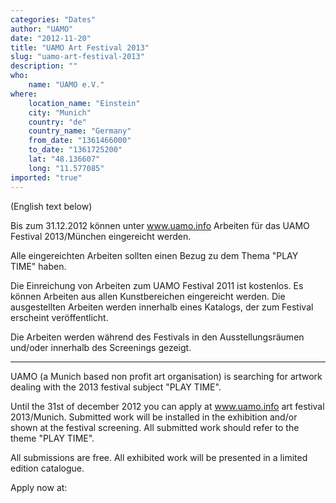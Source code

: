 ```yaml
---
categories: "Dates"
author: "UAMO"
date: "2012-11-20"
title: "UAMO Art Festival 2013"
slug: "uamo-art-festival-2013"
description: ""
who: 
    name: "UAMO e.V."
where: 
    location_name: "Einstein"
    city: "Munich"
    country: "de"
    country_name: "Germany"
    from_date: "1361466000"
    to_date: "1361725200"
    lat: "48.136607"
    long: "11.577085"
imported: "true"
---
```



(English text below)


Bis zum 31.12.2012 können unter www.uamo.info Arbeiten für das UAMO Festival 2013/München eingereicht werden.

Alle eingereichten Arbeiten sollten einen Bezug zu dem Thema "PLAY TIME" haben.

Die Einreichung von Arbeiten zum UAMO Festival 2011 ist kostenlos.
Es können Arbeiten aus allen Kunstbereichen eingereicht werden.
Die ausgestellten Arbeiten werden innerhalb eines Katalogs, der zum Festival erscheint veröffentlicht.

Die Arbeiten werden während des Festivals in den Ausstellungsräumen und/oder innerhalb des Screenings gezeigt. 

[](www.uamo.info)


-----------------------------------------------------------------------------------------



UAMO (a Munich based non profit art organisation) is searching for artwork dealing with the 2013 festival subject "PLAY TIME". 

Until the 31st of december 2012 you can apply at www.uamo.info art festival 2013/Munich. 
Submitted work will be installed in the exhibition and/or shown at the festival screening. 
All submitted work should refer to the theme "PLAY TIME". 

All submissions are free. 
All exhibited work will be presented in a limited edition catalogue.

Apply now at: 

[](www.uamo.info)